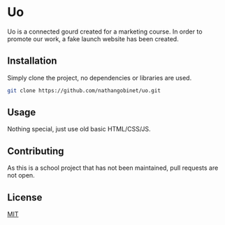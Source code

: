 # Uo
Uo is a connected gourd created for a marketing course. In order to promote our work, a fake launch website has been created.

## Installation
Simply clone the project, no dependencies or libraries are used.

```bash
git clone https://github.com/nathangobinet/uo.git
```

## Usage
Nothing special, just use old basic HTML/CSS/JS.

## Contributing
As this is a school project that has not been maintained, pull requests are not open.


## License
[MIT](https://choosealicense.com/licenses/mit/)
